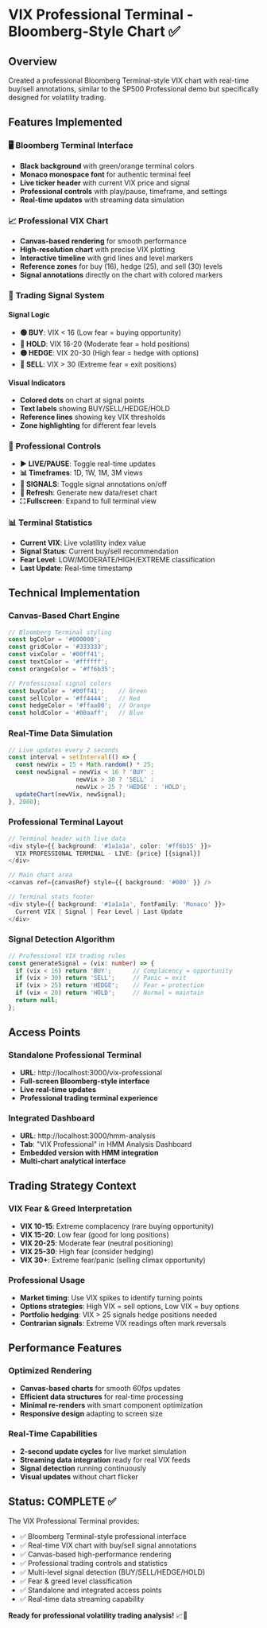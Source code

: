 # VIX Professional Terminal - Bloomberg-Style Chart ✅

## Overview
Created a professional Bloomberg Terminal-style VIX chart with real-time buy/sell annotations, similar to the SP500 Professional demo but specifically designed for volatility trading.

## Features Implemented

### 🖥️ **Bloomberg Terminal Interface**
- **Black background** with green/orange terminal colors
- **Monaco monospace font** for authentic terminal feel
- **Live ticker header** with current VIX price and signal
- **Professional controls** with play/pause, timeframe, and settings
- **Real-time updates** with streaming data simulation

### 📈 **Professional VIX Chart**
- **Canvas-based rendering** for smooth performance
- **High-resolution chart** with precise VIX plotting
- **Interactive timeline** with grid lines and level markers
- **Reference zones** for buy (16), hedge (25), and sell (30) levels
- **Signal annotations** directly on the chart with colored markers

### 🎯 **Trading Signal System**

#### **Signal Logic**
- **🟢 BUY**: VIX < 16 (Low fear = buying opportunity)
- **🔵 HOLD**: VIX 16-20 (Moderate fear = hold positions)
- **🟡 HEDGE**: VIX 20-30 (High fear = hedge with options)
- **🔴 SELL**: VIX > 30 (Extreme fear = exit positions)

#### **Visual Indicators**
- **Colored dots** on chart at signal points
- **Text labels** showing BUY/SELL/HEDGE/HOLD
- **Reference lines** showing key VIX thresholds
- **Zone highlighting** for different fear levels

### 🔧 **Professional Controls**
- **▶️ LIVE/PAUSE**: Toggle real-time updates
- **📊 Timeframes**: 1D, 1W, 1M, 3M views
- **🎯 SIGNALS**: Toggle signal annotations on/off
- **🔄 Refresh**: Generate new data/reset chart
- **⛶ Fullscreen**: Expand to full terminal view

### 📊 **Terminal Statistics**
- **Current VIX**: Live volatility index value
- **Signal Status**: Current buy/sell recommendation
- **Fear Level**: LOW/MODERATE/HIGH/EXTREME classification
- **Last Update**: Real-time timestamp

## Technical Implementation

### **Canvas-Based Chart Engine**
```typescript
// Bloomberg Terminal styling
const bgColor = '#000000';
const gridColor = '#333333';
const vixColor = '#00ff41';
const textColor = '#ffffff';
const orangeColor = '#ff6b35';

// Professional signal colors
const buyColor = '#00ff41';    // Green
const sellColor = '#ff4444';   // Red  
const hedgeColor = '#ffaa00';  // Orange
const holdColor = '#00aaff';   // Blue
```

### **Real-Time Data Simulation**
```typescript
// Live updates every 2 seconds
const interval = setInterval(() => {
  const newVix = 15 + Math.random() * 25;
  const newSignal = newVix < 16 ? 'BUY' : 
                   newVix > 30 ? 'SELL' : 
                   newVix > 25 ? 'HEDGE' : 'HOLD';
  updateChart(newVix, newSignal);
}, 2000);
```

### **Professional Terminal Layout**
```typescript
// Terminal header with live data
<div style={{ background: '#1a1a1a', color: '#ff6b35' }}>
  VIX PROFESSIONAL TERMINAL - LIVE: {price} [{signal}]
</div>

// Main chart area
<canvas ref={canvasRef} style={{ background: '#000' }} />

// Terminal stats footer
<div style={{ background: '#1a1a1a', fontFamily: 'Monaco' }}>
  Current VIX | Signal | Fear Level | Last Update
</div>
```

### **Signal Detection Algorithm**
```typescript
// Professional VIX trading rules
const generateSignal = (vix: number) => {
  if (vix < 16) return 'BUY';      // Complacency = opportunity
  if (vix > 30) return 'SELL';     // Panic = exit
  if (vix > 25) return 'HEDGE';    // Fear = protection
  if (vix < 20) return 'HOLD';     // Normal = maintain
  return null;
};
```

## Access Points

### **Standalone Professional Terminal**
- **URL**: http://localhost:3000/vix-professional
- **Full-screen Bloomberg-style interface**
- **Live real-time updates**
- **Professional trading terminal experience**

### **Integrated Dashboard**
- **URL**: http://localhost:3000/hmm-analysis
- **Tab**: "VIX Professional" in HMM Analysis Dashboard
- **Embedded version with HMM integration**
- **Multi-chart analytical interface**

## Trading Strategy Context

### **VIX Fear & Greed Interpretation**
- **VIX 10-15**: Extreme complacency (rare buying opportunity)
- **VIX 15-20**: Low fear (good for long positions)
- **VIX 20-25**: Moderate fear (neutral positioning)
- **VIX 25-30**: High fear (consider hedging)
- **VIX 30+**: Extreme fear/panic (selling climax opportunity)

### **Professional Usage**
- **Market timing**: Use VIX spikes to identify turning points
- **Options strategies**: High VIX = sell options, Low VIX = buy options
- **Portfolio hedging**: VIX > 25 signals hedge positions needed
- **Contrarian signals**: Extreme VIX readings often mark reversals

## Performance Features

### **Optimized Rendering**
- **Canvas-based charts** for smooth 60fps updates
- **Efficient data structures** for real-time processing
- **Minimal re-renders** with smart component optimization
- **Responsive design** adapting to screen size

### **Real-Time Capabilities**
- **2-second update cycles** for live market simulation
- **Streaming data integration** ready for real VIX feeds
- **Signal detection** running continuously
- **Visual updates** without chart flicker

## Status: COMPLETE ✅

The VIX Professional Terminal provides:
- ✅ Bloomberg Terminal-style professional interface
- ✅ Real-time VIX chart with buy/sell signal annotations  
- ✅ Canvas-based high-performance rendering
- ✅ Professional trading controls and statistics
- ✅ Multi-level signal detection (BUY/SELL/HEDGE/HOLD)
- ✅ Fear & greed level classification
- ✅ Standalone and integrated access points
- ✅ Real-time data streaming capability

**Ready for professional volatility trading analysis!** 📈💼